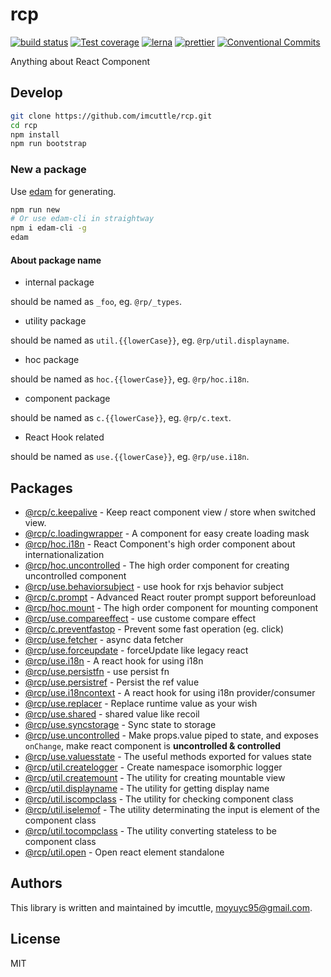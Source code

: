 # rcp

[![build status](https://img.shields.io/travis/imcuttle/rcp/master.svg?style=flat-square)](https://travis-ci.org/imcuttle/rcp)
[![Test coverage](https://img.shields.io/codecov/c/github/imcuttle/rcp.svg?style=flat-square)](https://codecov.io/github/imcuttle/rcp?branch=master)
[![lerna](https://img.shields.io/badge/maintained%20with-lerna-cc00ff.svg)](https://lernajs.io/)
[![prettier](https://img.shields.io/badge/code_style-prettier-ff69b4.svg?style=flat-square)](https://prettier.io/)
[![Conventional Commits](https://img.shields.io/badge/Conventional%20Commits-1.0.0-yellow.svg)](https://conventionalcommits.org)

Anything about React Component

## Develop

```bash
git clone https://github.com/imcuttle/rcp.git
cd rcp
npm install
npm run bootstrap
```

### New a package

Use [edam](https://github.com/imcuttle/edam) for generating.

```bash
npm run new
# Or use edam-cli in straightway
npm i edam-cli -g
edam
```

#### About package name

- internal package

should be named as `_foo`, eg. `@rp/_types`.

- utility package

should be named as `util.{{lowerCase}}`, eg. `@rp/util.displayname`.

- hoc package

should be named as `hoc.{{lowerCase}}`, eg. `@rp/hoc.i18n`.

- component package

should be named as `c.{{lowerCase}}`, eg. `@rp/c.text`.

- React Hook related

should be named as `use.{{lowerCase}}`, eg. `@rp/use.i18n`.

## Packages

- [@rcp/c.keepalive](packages/c.keepalive) - Keep react component view / store when switched view.  
- [@rcp/c.loadingwrapper](packages/c.loadingwrapper) - A component for easy create loading mask  
- [@rcp/hoc.i18n](packages/hoc.i18n) - React Component's high order component about internationalization  
- [@rcp/hoc.uncontrolled](packages/hoc.uncontrolled) - The high order component for creating uncontrolled component  
- [@rcp/use.behaviorsubject](packages/use.behaviorsubject) - use hook for rxjs behavior subject  
- [@rcp/c.prompt](packages/c.prompt) - Advanced React router prompt support beforeunload  
- [@rcp/hoc.mount](packages/hoc.mount) - The high order component for mounting component  
- [@rcp/use.compareeffect](packages/use.compareeffect) - use custome compare effect  
- [@rcp/c.preventfastop](packages/c.preventfastop) - Prevent some fast operation (eg. click)  
- [@rcp/use.fetcher](packages/use.fetcher) - async data fetcher  
- [@rcp/use.forceupdate](packages/use.forceupdate) - forceUpdate like legacy react  
- [@rcp/use.i18n](packages/use.i18n) - A react hook for using i18n  
- [@rcp/use.persistfn](packages/use.persistfn) - use persist fn  
- [@rcp/use.persistref](packages/use.persistref) - Persist the ref value  
- [@rcp/use.i18ncontext](packages/use.i18ncontext) - A react hook for using i18n provider/consumer  
- [@rcp/use.replacer](packages/use.replacer) - Replace runtime value as your wish  
- [@rcp/use.shared](packages/use.shared) - shared value like recoil  
- [@rcp/use.syncstorage](packages/use.syncstorage) - Sync state to storage  
- [@rcp/use.uncontrolled](packages/use.uncontrolled) - Make props.value piped to state, and exposes `onChange`, make react component is **uncontrolled & controlled**  
- [@rcp/use.valuesstate](packages/use.valuesstate) - The useful methods exported for values state  
- [@rcp/util.createlogger](packages/util.createlogger) - Create namespace isomorphic logger  
- [@rcp/util.createmount](packages/util.createmount) - The utility for creating mountable view  
- [@rcp/util.displayname](packages/util.displayname) - The utility for getting display name  
- [@rcp/util.iscompclass](packages/util.iscompclass) - The utility for checking component class  
- [@rcp/util.iselemof](packages/util.iselemof) - The utility determinating the input is element of the component class  
- [@rcp/util.tocompclass](packages/util.tocompclass) - The utility converting stateless to be component class  
- [@rcp/util.open](packages/util.open) - Open react element standalone  


## Authors

This library is written and maintained by imcuttle, [moyuyc95@gmail.com](mailto:moyuyc95@gmail.com).

## License

MIT
